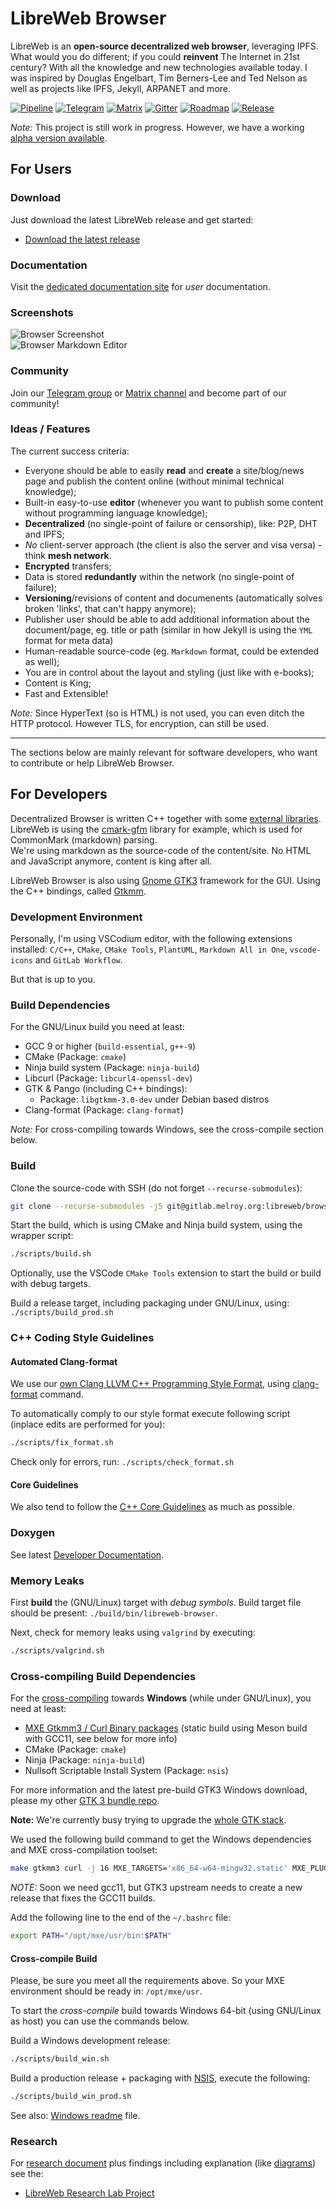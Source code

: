# LibreWeb Browser

LibreWeb is an **open-source decentralized web browser**, leveraging IPFS. What would you do different; if you could **reinvent** The Internet in 21st century? With all the knowledge and new technologies available today. I was inspired by Douglas Engelbart, Tim Berners-Lee and Ted Nelson as well as projects like IPFS, Jekyll, ARPANET and more.

[![Pipeline](https://gitlab.melroy.org/libreweb/browser/badges/master/pipeline.svg)](https://gitlab.melroy.org/libreweb/browser/-/pipelines/latest)
[![Telegram](https://img.shields.io/badge/chat-on%20telegram-brightgreen)](https://t.me/libreweb)
[![Matrix](https://img.shields.io/badge/chat-on%20matrix-brightgreen)](https://matrix.to/#/#libreweb:melroy.org)
[![Gitter](https://img.shields.io/badge/chat-on%20gitter-brightgreen)](https://gitter.im/LibreWeb/Browser)
[![Roadmap](https://img.shields.io/badge/Roadmap-yellow)](https://gitlab.melroy.org/libreweb/browser/-/milestones)
[![Release](https://img.shields.io/badge/Release-latest-orange)](https://gitlab.melroy.org/libreweb/browser/-/releases)

*Note:* This project is still work in progress. However, we have a working [alpha version available](https://gitlab.melroy.org/libreweb/browser/-/releases).

## For Users

### Download

Just download the latest LibreWeb release and get started:

* [Download the latest release](https://gitlab.melroy.org/libreweb/browser/-/releases)

### Documentation

Visit the [dedicated documentation site](https://docs.libreweb.org) for *user* documentation.

### Screenshots

![Browser Screenshot](./misc/browser_screenshot.png)  
![Browser Markdown Editor](./misc/browser_screenshot_2.png)

### Community

Join our [Telegram group](https://t.me/libreweb) or [Matrix channel](https://matrix.to/#/#libreweb:melroy.org?via=melroy.org) and become part of our community!

### Ideas / Features

The current success criteria:

* Everyone should be able to easily **read** and **create** a site/blog/news page and publish the content online (without minimal technical knowledge);
* Built-in easy-to-use **editor** (whenever you want to publish some content without programming language knowledge);
* **Decentralized** (no single-point of failure or censorship), like: P2P, DHT and IPFS;
* *No* client-server approach (the client is also the server and visa versa) - think **mesh network**.
* **Encrypted** transfers;
* Data is stored **redundantly** within the network (no single-point of failure);
* **Versioning**/revisions of content and documenents (automatically solves broken 'links', that can't happy anymore);
* Publisher user should be able to add additional information about the document/page, eg. title or path (similar in how Jekyll is using the `YML` format for meta data)
* Human-readable source-code (eg. `Markdown` format, could be extended as well);
* You are in control about the layout and styling (just like with e-books);
* Content is King;
* Fast and Extensible!

*Note:* Since HyperText (so is HTML) is not used, you can even ditch the HTTP protocol. However TLS, for encryption, can still be used.

---

The sections below are mainly relevant for software developers, who want to contribute or help LibreWeb Browser.

## For Developers

Decentralized Browser is written C++ together with some [external libraries](/lib). LibreWeb is using the [cmark-gfm](https://github.com/github/cmark-gfm) library for example, which is used for CommonMark (markdown) parsing.  
We're using markdown as the source-code of the content/site. No HTML and JavaScript anymore, content is king after all.

LibreWeb Browser is also using [Gnome GTK3](https://developer.gnome.org/gtk3/stable/) framework for the GUI. Using the C++ bindings, called [Gtkmm](https://gtkmm.org/en/).

### Development Environment

Personally, I'm using VSCodium editor, with the following extensions installed: `C/C++`, `CMake`, `CMake Tools`, `PlantUML`, `Markdown All in One`, `vscode-icons` and `GitLab Workflow`.

But that is up to you.

### Build Dependencies

For the GNU/Linux build you need at least:

* GCC 9 or higher (`build-essential`, `g++-9`)
* CMake (Package: `cmake`)
* Ninja build system (Package: `ninja-build`)
* Libcurl (Package: `libcurl4-openssl-dev`)
* GTK & Pango (including C++ bindings):
  * Package: `libgtkmm-3.0-dev` under Debian based distros
* Clang-format (Package: `clang-format`)

*Note:* For cross-compiling towards Windows, see the cross-compile section below.

### Build

Clone the source-code with SSH (do not forget `--recurse-submodules`):

```sh
git clone --recurse-submodules -j5 git@gitlab.melroy.org:libreweb/browser.git
```

Start the build, which is using CMake and Ninja build system, using the wrapper script:

```sh
./scripts/build.sh
```

Optionally, use the VSCode `CMake Tools` extension to start the build or build with debug targets.


Build a release target, including packaging under GNU/Linux, using: `./scripts/build_prod.sh`

### C++ Coding Style Guidelines

#### Automated Clang-format

We use our [own Clang LLVM C++ Programming Style Format](.clang-format), using [clang-format](https://clang.llvm.org/docs/ClangFormat.html) command.

To automatically comply to our style format execute following script (inplace edits are performed for you):

```sh
./scripts/fix_format.sh
```

Check only for errors, run: `./scripts/check_format.sh`

#### Core Guidelines

We also tend to follow the [C++ Core Guidelines](http://isocpp.github.io/CppCoreGuidelines/CppCoreGuidelines) as much as possible.

### Doxygen

See latest [Developer Documentation](https://gitlab.melroy.org/libreweb/browser/-/jobs/artifacts/master/file/build/docs/html/index.html?job=doxygen).

### Memory Leaks

First **build** the (GNU/Linux) target with *debug symbols*. Build target file should be present: `./build/bin/libreweb-browser`.

Next, check for memory leaks using `valgrind` by executing:

```sh
./scripts/valgrind.sh
```

### Cross-compiling Build Dependencies

For the [cross-compiling](https://en.wikipedia.org/wiki/Cross_compiler) towards **Windows** (while under GNU/Linux), you need at least:

* [MXE Gtkmm3 / Curl Binary packages](mxe.cc) (static build using Meson build with GCC11, see below for more info)
* CMake (Package: `cmake`)
* Ninja (Package: `ninja-build`)
* Nullsoft Scriptable Install System (Package: `nsis`)

For more information and the latest pre-build GTK3 Windows download, please my other [GTK 3 bundle repo](https://gitlab.melroy.org/melroy/gtk-3-bundle-for-windows).

**Note:** We're currently busy trying to upgrade the [whole GTK stack](https://github.com/danger89/mxe/tree/update_gtk).

We used the following build command to get the Windows dependencies and MXE cross-compilation toolset:

```sh
make gtkmm3 curl -j 16 MXE_TARGETS='x86_64-w64-mingw32.static' MXE_PLUGIN_DIRS='plugins/gcc10'
```

*NOTE:* Soon we need gcc11, but GTK3 upstream needs to create a new release that fixes the GCC11 builds.

Add the following line to the end of the `~/.bashrc` file:

```bash
export PATH="/opt/mxe/usr/bin:$PATH"
```

#### Cross-compile Build

Please, be sure you meet all the requirements above. So your MXE environment should be ready in: `/opt/mxe/usr`.

To start the *cross-compile* build towards Windows 64-bit (using GNU/Linux as host) you can use the commands below.

Build a Windows development release:

```sh
./scripts/build_win.sh
```

Build a production release + packaging with [NSIS](https://sourceforge.net/projects/nsis/), execute the following:

```sh
./scripts/build_win_prod.sh
```

See also: [Windows readme](Windows.md) file.

### Research

For [research document](https://gitlab.melroy.org/libreweb/research_lab/-/blob/master/research.md) plus findings including explanation (like [diagrams](https://gitlab.melroy.org/libreweb/research_lab/-/blob/master/diagrams.md)) see the:

* [LibreWeb Research Lab Project](https://gitlab.melroy.org/libreweb/research_lab/-/tree/master)
